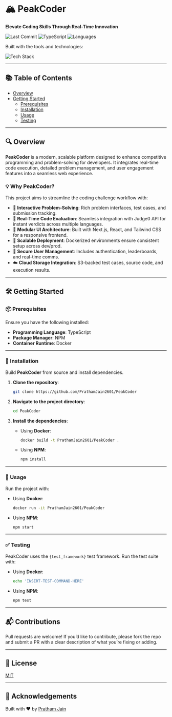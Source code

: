 # 🏔️ PeakCoder

**Elevate Coding Skills Through Real-Time Innovation**

![Last Commit](https://img.shields.io/github/last-commit/PrathamJain2601/PeakCoder) ![TypeScript](https://img.shields.io/badge/typescript-98.5%25-blue) ![Languages](https://img.shields.io/github/languages/count/PrathamJain2601/PeakCoder)

Built with the tools and technologies:

![Tech Stack](https://img.shields.io/badge/stack-Express%2C%20React%2C%20Docker%2C%20Prisma%2C%20Tailwind-informational)

---

## 📚 Table of Contents

- [Overview](#overview)
- [Getting Started](#getting-started)
  - [Prerequisites](#prerequisites)
  - [Installation](#installation)
  - [Usage](#usage)
  - [Testing](#testing)

---

## 🔍 Overview

**PeakCoder** is a modern, scalable platform designed to enhance competitive programming and problem-solving for developers. It integrates real-time code execution, detailed problem management, and user engagement features into a seamless web experience.

### 💡 Why PeakCoder?

This project aims to streamline the coding challenge workflow with:

- 🧩 **Interactive Problem-Solving**: Rich problem interfaces, test cases, and submission tracking.
- 🚀 **Real-Time Code Evaluation**: Seamless integration with Judge0 API for instant verdicts across multiple languages.
- 🧱 **Modular UI Architecture**: Built with Next.js, React, and Tailwind CSS for a responsive frontend.
- 🐳 **Scalable Deployment**: Dockerized environments ensure consistent setup across dev/prod.
- 🔐 **Secure User Management**: Includes authentication, leaderboards, and real-time comms.
- ☁️ **Cloud Storage Integration**: S3-backed test cases, source code, and execution results.

---

## 🛠️ Getting Started

### 📦 Prerequisites

Ensure you have the following installed:

- **Programming Language**: TypeScript
- **Package Manager**: NPM
- **Container Runtime**: Docker

---

### 🚀 Installation

Build **PeakCoder** from source and install dependencies.

1. **Clone the repository**:

   ```bash
   git clone https://github.com/PrathamJain2601/PeakCoder
    ```

2. **Navigate to the project directory**:

   ```bash
   cd PeakCoder
   ```

3. **Install the dependencies**:

   * Using **Docker**:

     ```bash
     docker build -t PrathamJain2601/PeakCoder .
     ```

   * Using **NPM**:

     ```bash
     npm install
     ```

---

### 📌 Usage

Run the project with:

* Using **Docker**:

  ```bash
  docker run -it PrathamJain2601/PeakCoder
  ```

* Using **NPM**:

  ```bash
  npm start
  ```

---

### ✅ Testing

PeakCoder uses the `{test_framework}` test framework. Run the test suite with:

* Using **Docker**:

  ```bash
  echo 'INSERT-TEST-COMMAND-HERE'
  ```

* Using **NPM**:

  ```bash
  npm test
  ```

---

## 📬 Contributions

Pull requests are welcome! If you’d like to contribute, please fork the repo and submit a PR with a clear description of what you’re fixing or adding.

---

## 📄 License

[MIT](LICENSE)

---

## 🙌 Acknowledgements

Built with ❤️ by [Pratham Jain](https://github.com/PrathamJain2601)

```
